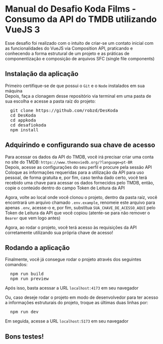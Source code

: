 # Manual do Desafio Koda Films - Consumo da API do TMDB utilizando VueJS 3
Esse desafio foi realizado com o intuito de criar-se um contato inicial com as funcionalidades do VueJS via Composition API, praticando e conhecendo a forma estrutural de um projeto e as práticas de componentização e composição de arquivos SFC (single file components)

## Instalação da aplicação
Primeiro certifique-se de que possui o ```Git``` e o ```Node``` instalados em sua máquina  
Depois, faça a clonagem desse repositório via terminal em uma pasta de sua escolha e acesse a pasta raíz do projeto:  
<pre>
  git clone https://github.com/robzd/DesKoda
  cd DesKoda
  cd appkoda
  cd desafiokoda
  npm install
</pre>

## Adquirindo e configurando sua chave de acesso
Para acessar os dados da API do TMDB, você irá precisar criar uma conta no site do TMDB: ```https://www.themoviedb.org/?language=pt-BR```  
Depois, acesse as configurações do seu perfil e procure pela sessão API  
Coloque as informações requeridas para a utilização da API para uso pessoal, de forma gratuita e, por fim, 
caso tenha dado certo, você terá recebido uma chave para acessar os dados fornecidos pelo TMDB, então, copie o conteúdo dentro do campo Token de Leitura da API  

Agora, volte ao local onde você clonou o projeto, dentro da pasta raíz, você encontrará um arquivo chamado ```.env.example```, renomeie este arquivo para apenas ```.env```, acesse-o 
e, por fim, substitua ```SUA_CHAVE_DE_ACESSO_AQUI``` pelo Token de Leitura da API que você copiou (atente-se para não remover o ```Bearer``` que vem logo antes)  

Agora, ao rodar o projeto, você terá acesso às requisições da API corretamente utilizando sua própria chave de acesso!

## Rodando a aplicação

Finalmente, você já consegue rodar o projeto através dos seguintes comandos:
<pre>
  npm run build
  npm run preview
</pre>
Após isso, basta acessar a URL ```localhost:4173``` em seu navegador  

Ou, caso deseje rodar o projeto em modo de desenvolvedor para ter acesso a informações estruturais do projeto, troque as últimas duas linhas por:
<pre>
  npm run dev
</pre>
Em seguida, acesse a URL ```localhost:5173``` em seu navegador

## Bons testes!
